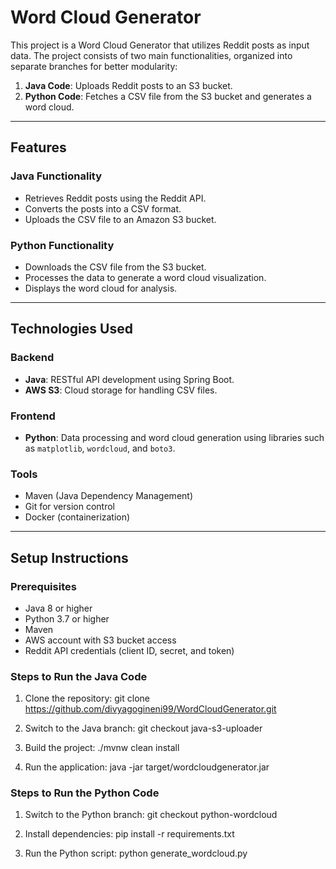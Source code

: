 # Word Cloud Generator

This project is a Word Cloud Generator that utilizes Reddit posts as input data. The project consists of two main functionalities, organized into separate branches for better modularity:

1. **Java Code**: Uploads Reddit posts to an S3 bucket.
2. **Python Code**: Fetches a CSV file from the S3 bucket and generates a word cloud.

---

## Features

### Java Functionality
- Retrieves Reddit posts using the Reddit API.
- Converts the posts into a CSV format.
- Uploads the CSV file to an Amazon S3 bucket.

### Python Functionality
- Downloads the CSV file from the S3 bucket.
- Processes the data to generate a word cloud visualization.
- Displays the word cloud for analysis.

---

## Technologies Used

### Backend
- **Java**: RESTful API development using Spring Boot.
- **AWS S3**: Cloud storage for handling CSV files.

### Frontend
- **Python**: Data processing and word cloud generation using libraries such as `matplotlib`, `wordcloud`, and `boto3`.

### Tools
- Maven (Java Dependency Management)
- Git for version control
- Docker (containerization)

---

## Setup Instructions

### Prerequisites
- Java 8 or higher
- Python 3.7 or higher
- Maven
- AWS account with S3 bucket access
- Reddit API credentials (client ID, secret, and token)

### Steps to Run the Java Code
1. Clone the repository: git clone https://github.com/divyagogineni99/WordCloudGenerator.git
  
2. Switch to the Java branch: git checkout java-s3-uploader

3. Build the project: ./mvnw clean install

4. Run the application: java -jar target/wordcloudgenerator.jar

### Steps to Run the Python Code

1. Switch to the Python branch: git checkout python-wordcloud

2. Install dependencies: pip install -r requirements.txt

3. Run the Python script: python generate_wordcloud.py
